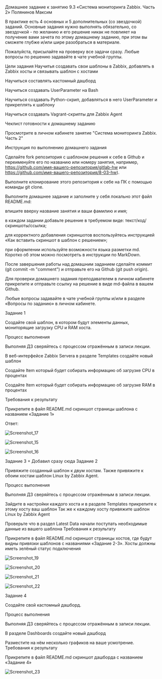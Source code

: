 Домашнее задание к занятию 9.3 «Система мониторинга Zabbix. Часть 2» Полянинов Максим 

В практике есть 4 основных и 5 дополнительных (со звездочкой) заданий. Основные задания нужно выполнять обязательно, со звездочкой - по желанию и его решение никак не повлияет на получение вами зачета по этому домашнему заданию, при этом вы сможете глубже и/или шире разобраться в материале.

Пожалуйста, присылайте на проверку все задачи сразу. Любые вопросы по решению задавайте в чате учебной группы.

Цели задания
Научитья создавать свои шаблоны в Zabbix, добавлять в Zabbix хосты и связывать шаблон с хостами

Научиться составлять кастомный дашборд

Научиться создавать UserParameter на Bash

Научиться создавать Python-скрип, добавляться в него UserParameter и прикреплять к шаблону

Научиться создавать Vagrant-скрипты для Zabbix Agent

Чеклист готовности к домашнему заданию

 Просмотрите в личном кабинете занятие "Система мониторинга Zabbix. Часть 2"
 
Инструкция по выполнению домашнего задания

Сделайте fork репозитория c шаблоном решения к себе в Github и переименуйте его по названию или номеру занятия, например, https://github.com/имя-вашего-репозитория/gitlab-hw или https://github.com/имя-вашего-репозитория/8-03-hw).

Выполните клонирование этого репозитория к себе на ПК с помощью команды git clone.

Выполните домашнее задание и заполните у себя локально этот файл README.md:

впишите вверху название занятия и ваши фамилию и имя;

в каждом задании добавьте решение в требуемом виде: текст/код/скриншоты/ссылка;

для корректного добавления скриншотов воспользуйтесь инструкцией «Как вставить скриншот в шаблон с решением»;

при оформлении используйте возможности языка разметки md. Коротко об этом можно посмотреть в инструкции по MarkDown.

После завершения работы над домашним заданием сделайте коммит (git commit -m "comment") и отправьте его на Github (git push origin).

Для проверки домашнего задания преподавателем в личном кабинете прикрепите и отправьте ссылку на решение в виде md-файла в вашем Github.

Любые вопросы задавайте в чате учебной группы и/или в разделе «Вопросы по заданию» в личном кабинете.


Задание 1

Создайте свой шаблон, в котором будут элементы данных, мониторящие загрузку CPU и RAM хоста.

Процесс выполнения

Выполняя ДЗ сверяйтесь с процессом отражённым в записи лекции.

В веб-интерфейсе Zabbix Servera в разделе Templates создайте новый шаблон

Создайте Item который будет собирать информацию об загрузке CPU в процентах

Создайте Item который будет собирать информацию об загрузке RAM в процентах

Требования к результату

 Прикрепите в файл README.md скриншот страницы шаблона с названием «Задание 1»
 
 Ответ:
 
 ![Screenshot_17](https://user-images.githubusercontent.com/75700701/227310907-4d9320bc-c01c-48d5-ae8f-cf1c2b3e65bc.png)
 
 
 ![Screenshot_15](https://user-images.githubusercontent.com/75700701/227311150-1627a029-638b-442f-b7c7-fdf4a496e4d1.png)
 
 
 ![Screenshot_16](https://user-images.githubusercontent.com/75700701/227311624-14e42a78-d490-40e0-a062-3fdf5baa25cf.png)


Задание 3 + Добавил сразу сюда Задание 2

Привяжите созданный шаблон к двум хостам. Также привяжите к обоим хостам шаблон Linux by Zabbix Agent.

Процесс выполнения

Выполняя ДЗ сверяйтесь с процессом отражённым в записи лекции.

Зайдите в настройки каждого хоста и в разделе Templates прикрепите к этому хосту ваш шаблон
Так же к каждому хосту привяжите шаблон Linux by Zabbix Agent

Проверьте что в раздел Latest Data начали поступать необходимые данные из вашего шаблона
Требования к результату

 Прикрепите в файл README.md скриншот страницы хостов, где будут видны привязки шаблонов с названиями «Задание 2-3». Хосты должны иметь зелёный статус подключения
 
 
![Screenshot_19](https://user-images.githubusercontent.com/75700701/227313675-1ab075ac-274c-449b-b0f2-4bcb80ffa672.png)


![Screenshot_20](https://user-images.githubusercontent.com/75700701/227313982-4717771b-beb0-454c-b83b-c0f15320213d.png)

![Screenshot_21](https://user-images.githubusercontent.com/75700701/227314394-69fd9c0a-7561-4469-87ca-d439850d0549.png)

![Screenshot_22](https://user-images.githubusercontent.com/75700701/227314552-0ac21f66-5fcf-4f65-94c0-31a8d32cc780.png)




 Задание 4
 
Создайте свой кастомный дашборд.

Процесс выполнения

Выполняя ДЗ сверяйтесь с процессом отражённым в записи лекции.

В разделе Dashboards создайте новый дашборд

Разместите на нём несколько графиков на ваше усмотрение.
Требования к результату

 Прикрепите в файл README.md скриншот дашборда с названием «Задание 4»
 
 
 
![Screenshot_23](https://user-images.githubusercontent.com/75700701/227317212-132c1209-2d3f-42bb-bcf6-d95f8713a7b8.png)

 
 

 
 

 
 
 
 
 
 
 
 
